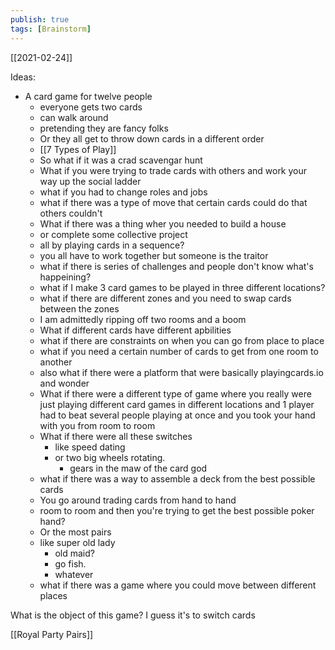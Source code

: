 ```yaml
---
publish: true
tags: [Brainstorm]
---
```

[[2021-02-24]]

Ideas:
- A card game for twelve people
	- everyone gets two cards
	- can walk around
	- pretending they are fancy folks
	- Or they all get to throw down cards in a different order
	- [[7 Types of Play]]
	- So what if it was a crad scavengar hunt
	- What if you were trying to trade cards with others and work your way up the social ladder
	- what if you had to change roles and jobs
	- what if there was a type of move that certain cards could do that others couldn't
	- What if there was a thing wher you needed to build a house
	- or complete some collective project 
	- all by playing cards in a sequence?
	- you all have to work together but someone is the traitor
	- what if there is series of challenges and people don't know what's happeining?
	- what if I make 3 card games to be played in three different locations?
	- what if there are different zones and you need to swap cards between the zones
	- I am admittedly ripping off two rooms and a boom
	- What if different cards have different apbilities
	- what if there are constraints on when you can go from place to place
	- what if you need a certain number of cards to get from one room to another
	- also what if there were a platform that were basically playingcards.io and wonder 
	-  What if there were a different type of game where you really were just playing different card games in different locations and 1 player had to beat several people playing at once and you took your hand with you from room to room
	-  What if there were all these switches
		-  like speed dating 
		-  or two big wheels rotating.
			-  gears in the maw of the card god
	-  what if there was a way to assemble a deck from the best possible cards
	-  You go around trading cards from hand to hand
	-  room to room and then you're trying to get the best possible poker hand?
	-  Or the most pairs
	-  like super old lady
		-  old maid?
		-  go fish.
		-  whatever
	-  what if there was a game where you could move between different places


What is the object of this game? I guess it's to switch cards


[[Royal Party Pairs]]